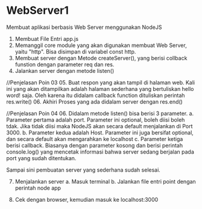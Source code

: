 # WebServer1
Membuat aplikasi berbasis Web Server menggunakan NodeJS 
01. Membuat File Entri app.js
02. Memanggil core module yang akan digunakan membuat Web Server, yaitu "http". Bisa disimpan di variabel const http.
03. Membuat server dengan Metode createServer(), yang berisi collback funstion dengan parameter req dan res.
04. Jalankan server dengan metode listen()

//Penjelasan Poin 03
05. Buat respon yang akan tampil di halaman web. Kali ini yang akan ditampilkan adalah halaman sederhana yang bertuliskan hello word! saja. Oleh karena itu didalam callback function dituliskan perintah res.write()
06. Akhiri Proses yang ada didalam server dengan res.end()

//Penjelasan Poin 04
06. Didalam metode listen() bisa berisi 3 parameter.
a. Parameter pertama adalah port. Parameter ini optional, boleh diisi boleh tdak. Jika tidak diisi maka NodeJS akan secara default menjalankan di Port 3000.
b. Parameter kedua adalah Host. Parameter ini juga bersifat optional, dan secara default akan mengarahkan ke localhost
c. Parameter ketiga berisi callback. Biasanya dengan parameter kosong dan berisi perintah console.log() yang mencetak informasi bahwa server sedang berjalan pada port yang sudah ditentukan.

Sampai sini pembuatan server yang sederhana sudah selesai.

07. Menjalankan server
a. Masuk terminal
b. Jalankan file entri point dengan perintah node app

08. Cek dengan browser, kemudian masuk ke localhost:3000
